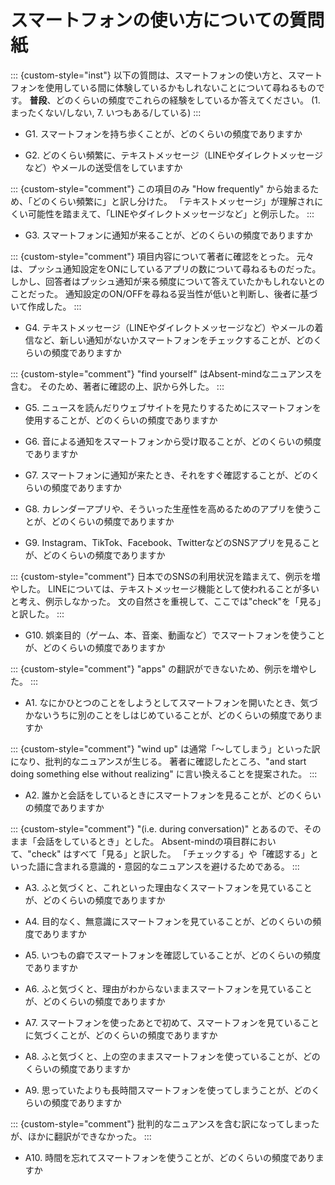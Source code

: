 # スマートフォンの使い方についての質問紙

::: {custom-style="inst"}
以下の質問は、スマートフォンの使い方と、スマートフォンを使用している間に体験しているかもしれないことについて尋ねるものです。
**普段**、どのくらいの頻度でこれらの経験をしているか答えてください。
(1. まったくない/しない, 7. いつもある/している)
:::

- G1.  スマートフォンを持ち歩くことが、どのくらいの頻度でありますか

- G2.  どのくらい頻繁に、テキストメッセージ（LINEやダイレクトメッセージなど）やメールの送受信をしていますか

::: {custom-style="comment"}
この項目のみ "How frequently" から始まるため、「どのくらい頻繁に」と訳し分けた。
「テキストメッセージ」が理解されにくい可能性を踏まえて、「LINEやダイレクトメッセージなど」と例示した。
:::

- G3.  スマートフォンに通知が来ることが、どのくらいの頻度でありますか

::: {custom-style="comment"}
項目内容について著者に確認をとった。
元々は、プッシュ通知設定をONにしているアプリの数について尋ねるものだった。
しかし、回答者はプッシュ通知が来る頻度について答えていたかもしれないとのことだった。
通知設定のON/OFFを尋ねる妥当性が低いと判断し、後者に基づいて作成した。
:::

- G4.  テキストメッセージ（LINEやダイレクトメッセージなど）やメールの着信など、新しい通知がないかスマートフォンをチェックすることが、どのくらいの頻度でありますか

::: {custom-style="comment"}
"find yourself" はAbsent-mindなニュアンスを含む。
そのため、著者に確認の上、訳から外した。
:::

- G5.  ニュースを読んだりウェブサイトを見たりするためにスマートフォンを使用することが、どのくらいの頻度でありますか

- G6.  音による通知をスマートフォンから受け取ることが、どのくらいの頻度でありますか

- G7.  スマートフォンに通知が来たとき、それをすぐ確認することが、どのくらいの頻度でありますか

- G8.  カレンダーアプリや、そういった生産性を高めるためのアプリを使うことが、どのくらいの頻度でありますか

- G9.  Instagram、TikTok、Facebook、TwitterなどのSNSアプリを見ることが、どのくらいの頻度でありますか

::: {custom-style="comment"}
日本でのSNSの利用状況を踏まえて、例示を増やした。
LINEについては、テキストメッセージ機能として使われることが多いと考え、例示しなかった。
文の自然さを重視して、ここでは"check"を「見る」と訳した。
:::

- G10. 娯楽目的（ゲーム、本、音楽、動画など）でスマートフォンを使うことが、どのくらいの頻度でありますか

::: {custom-style="comment"}
"apps" の翻訳ができないため、例示を増やした。
:::

- A1.  なにかひとつのことをしようとしてスマートフォンを開いたとき、気づかないうちに別のことをしはじめていることが、どのくらいの頻度でありますか

::: {custom-style="comment"}
"wind up" は通常「〜してしまう」といった訳になり、批判的なニュアンスが生じる。
著者に確認したところ、"and start doing something else without realizing" に言い換えることを提案された。
:::

- A2.  誰かと会話をしているときにスマートフォンを見ることが、どのくらいの頻度でありますか

::: {custom-style="comment"}
"(i.e. during conversation)" とあるので、そのまま「会話をしているとき」とした。
Absent-mindの項目群において、"check" はすべて「見る」と訳した。
「チェックする」や「確認する」といった語に含まれる意識的・意図的なニュアンスを避けるためである。
:::

- A3.  ふと気づくと、これといった理由なくスマートフォンを見ていることが、どのくらいの頻度でありますか

- A4.  目的なく、無意識にスマートフォンを見ていることが、どのくらいの頻度でありますか

- A5.  いつもの癖でスマートフォンを確認していることが、どのくらいの頻度でありますか

- A6.  ふと気づくと、理由がわからないままスマートフォンを見ていることが、どのくらいの頻度でありますか

- A7.  スマートフォンを使ったあとで初めて、スマートフォンを見ていることに気づくことが、どのくらいの頻度でありますか

- A8.  ふと気づくと、上の空のままスマートフォンを使っていることが、どのくらいの頻度でありますか

- A9.  思っていたよりも長時間スマートフォンを使ってしまうことが、どのくらいの頻度でありますか

::: {custom-style="comment"}
批判的なニュアンスを含む訳になってしまったが、ほかに翻訳ができなかった。
:::

- A10. 時間を忘れてスマートフォンを使うことが、どのくらいの頻度でありますか
